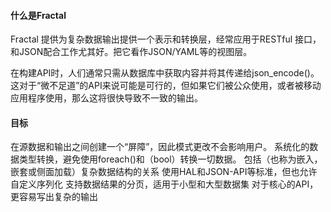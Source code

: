 #### 什么是Fractal

Fractal 提供为复杂数据输出提供一个表示和转换层，经常应用于RESTful 接口，和JSON配合工作尤其好。把它看作JSON/YAML等的视图层。

在构建API时，人们通常只需从数据库中获取内容并将其传递给json_encode()。这对于“微不足道”的API来说可能是可行的，但如果它们被公众使用，或者被移动应用程序使用，那么这将很快导致不一致的输出。

#### 目标
在源数据和输出之间创建一个“屏障”，因此模式更改不会影响用户。
系统化的数据类型转换，避免使用foreach()和（bool）转换一切数据。
包括（也称为嵌入，嵌套或侧面加载）复杂数据结构的关系
使用HAL和JSON-API等标准，但也允许自定义序列化
支持数据结果的分页，适用于小型和大型数据集
对于核心的API，更容易写出复杂的输出